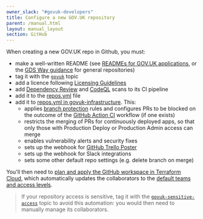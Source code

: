 ```yaml
---
owner_slack: "#govuk-developers"
title: Configure a new GOV.UK repository
parent: /manual.html
layout: manual_layout
section: GitHub
---
```


When creating a new GOV.UK repo in Github, you must:

- make a well-written README (see [READMEs for GOV.UK applications](/manual/readmes.html), or the [GDS Way guidance](https://gds-way.digital.cabinet-office.gov.uk/manuals/readme-guidance.html#writing-readmes) for general repositories)
- tag it with the [`govuk`](https://github.com/search?q=topic:govuk) topic
- add a licence following [Licensing Guidelines](/manual/licensing.html)
- add [Dependency Review](/manual/dependency-review.html) and [CodeQL](/manual/codeql.html) scans to its CI pipeline
- add it to the [repos.yml](https://github.com/alphagov/govuk-developer-docs/blob/main/data/repos.yml) file
- add it to [repos.yml in govuk-infrastructure](https://github.com/alphagov/govuk-infrastructure/blob/main/terraform/deployments/github/repos.yml). This:
  - applies [branch protection](https://help.github.com/articles/about-protected-branches) rules and configures PRs to be blocked on the outcome of the [GitHub Action CI](/manual/test-and-build-a-project-with-github-actions.html) workflow (if one exists)
  - restricts the merging of PRs for continuously deployed apps, so that only those with Production Deploy or Production Admin access can merge
  - enables vulnerability alerts and security fixes
  - sets up the webhook for [GitHub Trello Poster](/repos/github-trello-poster.html)
  - sets up the webhook for Slack integrations
  - sets some other default repo settings (e.g. delete branch on merge)

You'll then need to [plan and apply the GitHub workspace in Terraform Cloud](https://app.terraform.io/app/govuk/workspaces/GitHub/runs), which automatically updates the collaborators to the [default teams and access levels](https://github.com/alphagov/govuk-infrastructure/blob/83ff43c4e55f3d3273644e80897b58fd351f566a/terraform/deployments/github/main.tf#L76-L112).

 > If your repository access is sensitive, tag it with the [`govuk-sensitive-access`](https://github.com/search?q=topic:govuk-sensitive-access) topic to avoid this automation: you would then need to manually manage its collaborators.
